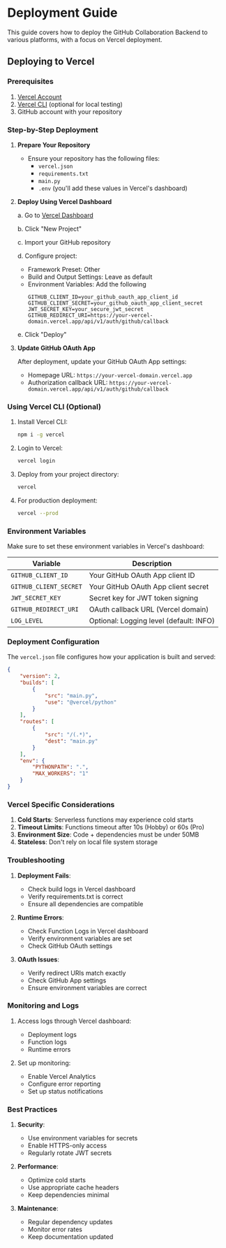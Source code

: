 # Deployment Guide

This guide covers how to deploy the GitHub Collaboration Backend to various platforms, with a focus on Vercel deployment.

## Deploying to Vercel

### Prerequisites

1. [Vercel Account](https://vercel.com/signup)
2. [Vercel CLI](https://vercel.com/cli) (optional for local testing)
3. GitHub account with your repository

### Step-by-Step Deployment

1. **Prepare Your Repository**
   - Ensure your repository has the following files:
     - `vercel.json`
     - `requirements.txt`
     - `main.py`
     - `.env` (you'll add these values in Vercel's dashboard)

2. **Deploy Using Vercel Dashboard**
   
   a. Go to [Vercel Dashboard](https://vercel.com/dashboard)
   
   b. Click "New Project"
   
   c. Import your GitHub repository
   
   d. Configure project:
      - Framework Preset: Other
      - Build and Output Settings: Leave as default
      - Environment Variables: Add the following
        ```
        GITHUB_CLIENT_ID=your_github_oauth_app_client_id
        GITHUB_CLIENT_SECRET=your_github_oauth_app_client_secret
        JWT_SECRET_KEY=your_secure_jwt_secret
        GITHUB_REDIRECT_URI=https://your-vercel-domain.vercel.app/api/v1/auth/github/callback
        ```
   
   e. Click "Deploy"

3. **Update GitHub OAuth App**
   
   After deployment, update your GitHub OAuth App settings:
   - Homepage URL: `https://your-vercel-domain.vercel.app`
   - Authorization callback URL: `https://your-vercel-domain.vercel.app/api/v1/auth/github/callback`

### Using Vercel CLI (Optional)

1. Install Vercel CLI:
   ```bash
   npm i -g vercel
   ```

2. Login to Vercel:
   ```bash
   vercel login
   ```

3. Deploy from your project directory:
   ```bash
   vercel
   ```

4. For production deployment:
   ```bash
   vercel --prod
   ```

### Environment Variables

Make sure to set these environment variables in Vercel's dashboard:

| Variable | Description |
|----------|-------------|
| `GITHUB_CLIENT_ID` | Your GitHub OAuth App client ID |
| `GITHUB_CLIENT_SECRET` | Your GitHub OAuth App client secret |
| `JWT_SECRET_KEY` | Secret key for JWT token signing |
| `GITHUB_REDIRECT_URI` | OAuth callback URL (Vercel domain) |
| `LOG_LEVEL` | Optional: Logging level (default: INFO) |

### Deployment Configuration

The `vercel.json` file configures how your application is built and served:

```json
{
    "version": 2,
    "builds": [
        {
            "src": "main.py",
            "use": "@vercel/python"
        }
    ],
    "routes": [
        {
            "src": "/(.*)",
            "dest": "main.py"
        }
    ],
    "env": {
        "PYTHONPATH": ".",
        "MAX_WORKERS": "1"
    }
}
```

### Vercel Specific Considerations

1. **Cold Starts**: Serverless functions may experience cold starts
2. **Timeout Limits**: Functions timeout after 10s (Hobby) or 60s (Pro)
3. **Environment Size**: Code + dependencies must be under 50MB
4. **Stateless**: Don't rely on local file system storage

### Troubleshooting

1. **Deployment Fails**:
   - Check build logs in Vercel dashboard
   - Verify requirements.txt is correct
   - Ensure all dependencies are compatible

2. **Runtime Errors**:
   - Check Function Logs in Vercel dashboard
   - Verify environment variables are set
   - Check GitHub OAuth settings

3. **OAuth Issues**:
   - Verify redirect URIs match exactly
   - Check GitHub App settings
   - Ensure environment variables are correct

### Monitoring and Logs

1. Access logs through Vercel dashboard:
   - Deployment logs
   - Function logs
   - Runtime errors

2. Set up monitoring:
   - Enable Vercel Analytics
   - Configure error reporting
   - Set up status notifications

### Best Practices

1. **Security**:
   - Use environment variables for secrets
   - Enable HTTPS-only access
   - Regularly rotate JWT secrets

2. **Performance**:
   - Optimize cold starts
   - Use appropriate cache headers
   - Keep dependencies minimal

3. **Maintenance**:
   - Regular dependency updates
   - Monitor error rates
   - Keep documentation updated 